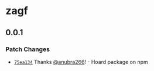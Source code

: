 # zagf

## 0.0.1

### Patch Changes

- [`75ea134`](https://github.com/anubra266/zagf/commit/75ea134172275305d6d8bd6335b08423e39e46ba) Thanks
  [@anubra266](https://github.com/anubra266)! - Hoard package on npm
